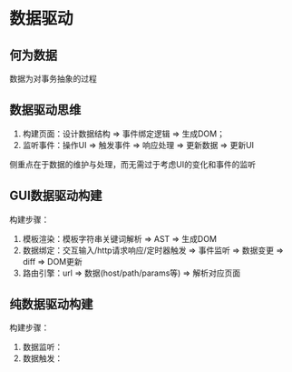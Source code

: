 # 数据驱动

## 何为数据

数据为对事务抽象的过程

## 数据驱动思维

1. 构建页面：设计数据结构 => 事件绑定逻辑 => 生成DOM；
2. 监听事件：操作UI => 触发事件 => 响应处理 => 更新数据 => 更新UI

侧重点在于数据的维护与处理，而无需过于考虑UI的变化和事件的监听

## GUI数据驱动构建

构建步骤：

1. 模板渲染：模板字符串关键词解析 => AST => 生成DOM
2. 数据绑定：交互输入/http请求响应/定时器触发 => 事件监听 => 数据变更 => diff => DOM更新
3. 路由引擎：url => 数据(host/path/params等) => 解析对应页面

## 纯数据驱动构建

构建步骤：

1. 数据监听：
2. 数据触发：

